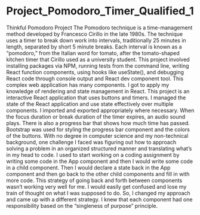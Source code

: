 # Project_Pomodoro_Timer_Qualified_1
Thinkful Pomodoro Project
The Pomodoro technique is a time-management method developed by Francesco Cirillo in the late 1980s. The technique uses a timer to break down work into intervals, traditionally 25 minutes in length, separated by short 5 minute breaks. Each interval is known as a “pomodoro,” from the Italian word for tomato, after the tomato-shaped kitchen timer that Cirillo used as a university student. This project involved installing packages via NPM, running tests from the command line, writing React function components, using hooks like useState(), and debugging React code through console output and React dev component tool. This complex web application has many components. I got to apply my knowledge of rendering and state management in React. This project is an interactive React application that uses buttons and timers. I managed the state of the React application and use state effectively over multiple components. I imported and exported appropriately where necessary. When the focus duration or break duration of the timer expires, an audio sound plays. There is also a progress bar that shows how much time has passed. Bootstrap was used for styling the progress bar component and the colors of the buttons. With no degree in computer science and my non-technical background, one challenge I faced was figuring out how to approach solving a problem in an organized structured manner and translating what’s in my head to code. I used to start working on a coding assignment by writing some code in the App component and then I would write some code in a child component. Then I would declare a state back in the App component and then go back to the other child components and fill in with more code. This strategy of going back and forth between components wasn’t working very well for me. I would easily get confused and lose my train of thought on what I was supposed to do. So, I changed my approach and came up with a different strategy. I knew that each component had one responsibility based on the “singleness of purpose” principle.
